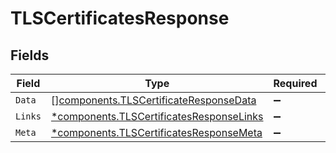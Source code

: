 # TLSCertificatesResponse


## Fields

| Field                                                                                           | Type                                                                                            | Required                                                                                        | Description                                                                                     |
| ----------------------------------------------------------------------------------------------- | ----------------------------------------------------------------------------------------------- | ----------------------------------------------------------------------------------------------- | ----------------------------------------------------------------------------------------------- |
| `Data`                                                                                          | [][components.TLSCertificateResponseData](../../models/shared/tlscertificateresponsedata.md)    | :heavy_minus_sign:                                                                              | N/A                                                                                             |
| `Links`                                                                                         | [*components.TLSCertificatesResponseLinks](../../models/shared/tlscertificatesresponselinks.md) | :heavy_minus_sign:                                                                              | N/A                                                                                             |
| `Meta`                                                                                          | [*components.TLSCertificatesResponseMeta](../../models/shared/tlscertificatesresponsemeta.md)   | :heavy_minus_sign:                                                                              | N/A                                                                                             |